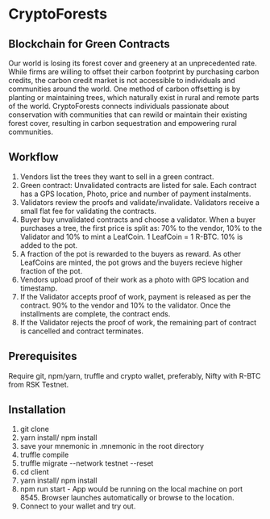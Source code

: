 # CryptoForests
## Blockchain for Green Contracts
Our world is losing its forest cover and greenery at an unprecedented rate. While firms are willing to offset their carbon footprint by purchasing carbon credits, the carbon credit market is not accessible to individuals and communities around the world. One method of carbon offsetting is by planting or maintaining trees, which naturally exist in rural and remote parts of the world. CryptoForests connects individuals passionate about conservation with communities that can rewild or maintain their existing forest cover, resulting in carbon sequestration and empowering rural communities. 
## Workflow
1.	Vendors list the trees they want to sell in a green contract.
2.  Green contract: Unvalidated contracts are listed for sale. Each contract has a GPS location, Photo, price and number of payment instalments.
3.	Validators review the proofs and validate/invalidate. Validators receive a small flat fee for validating the contracts.
4.	Buyer buy unvalidated contracts and choose a validator. When a buyer purchases a tree, the first price is split as: 70% to the vendor, 10% to the Validator and 10% to mint a LeafCoin. 1 LeafCoin = 1 R-BTC. 10% is added to the pot.
5.  A fraction of the pot is rewarded to the buyers as reward. As other LeafCoins are minted, the pot grows and the buyers recieve higher fraction of the pot.
6.  Vendors upload proof of their work as a photo with GPS location and timestamp.
7.	If the Validator accepts proof of work, payment is released as per the contract. 90% to the vendor and 10% to the validator. Once the installments are complete, the contract ends.
8.  If the Validator rejects the proof of work, the remaining part of contract is cancelled and contract terminates.
## Prerequisites
Require git, npm/yarn, truffle and crypto wallet, preferably, Nifty with R-BTC from RSK Testnet.
## Installation
1.  git clone <this repo>
2.  yarn install/ npm install
3.  save your mnemonic in .mnemonic in the root directory
4.  truffle compile
5.  truffle migrate --network testnet --reset
6.  cd client
7.  yarn install/ npm install
8.  npm run start - App would be running on the local machine on port 8545. Browser launches automatically or browse to the location.
9.  Connect to your wallet and try out.
